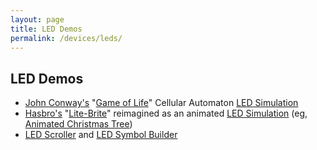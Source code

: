 ```yaml
---
layout: page
title: LED Demos
permalink: /devices/leds/
---
```


LED Demos
---------

* [John Conway's](http://www.conwaylife.com/wiki/John_Horton_Conway) "[Game of Life](http://www.conwaylife.com/wiki/Conway%27s_Game_of_Life)" Cellular Automaton [LED Simulation](life/)
* [Hasbro's](https://en.wikipedia.org/wiki/Hasbro) "[Lite-Brite](https://en.wikipedia.org/wiki/Lite-Brite)" reimagined as an animated [LED Simulation](litebrite/) (eg, [Animated Christmas Tree](litebrite?autoStart=true&pattern=0/0/45/39/A45o$45o$21b47R154G39B1A256CoRGBACo$21o47R154G39B1A256C2oRGBACo$20o47R154G39B1A256CoRGBACb47R154G39B1A256CoRGBACo$20o47R154G39B1A256CoRGBAC2b47R154G39B1A256CoRGBACo$19o47R154G39B1A256CoRGBAC3b47R154G39B1A256CoRGBACo$19o47R154G39B1A256CoRGBAC4b47R154G39B1A256CoRGBACo$18o47R154G39B1A256CoRGBAC4b255R255G249B1A8976Co47R154G39B256CoRGBACo$18o47R154G39B1A256CoRGBAC3b255R255G249B1A784CobRGBACb47R154G39B1A256CoRGBACo$17o47R154G39B1A256CoRGBAC2b255R255G249B1A8976Co4880CoRGBAC3b47R154G39B1A256CoRGBACo$17o47R154G39B1A256CoRGBACb255R255G249B1A784CobRGBACo4b47R154G39B1A256CoRGBACo$16o47R154G39B1A256Co255R255G249B8976Co4880CoRGBACo6b47R154G39B1A256CoRGBACo$16o47R154G39B1A256CoRGBACo8b255R255G249B1A8976Co47R154G39B256CoRGBACo$15o47R154G39B1A256CoRGBACo7b255R255G249B1A784CobRGBACo47R154G39B1A256CoRGBACo$15o47R154G39B1A256CoRGBACo6b255R255G249B1A8976Co4880CoRGBAC3b47R154G39B1A256CoRGBACo$14o47R154G39B1A256CoRGBACo5b255R255G249B1A784CobRGBAC5b47R154G39B1A256CoRGBACo$14o47R154G39B1A256CoRGBAC5b255R255G249B1A8976Co4880CoRGBAC7b47R154G39B1A256CoRGBACo$13o47R154G39B1A256CoRGBAC4b255R255G249B1A784CobRGBAC8b255R255G249B1A8976Co47R154G39B256CoRGBACo$13o47R154G39B1A256CoRGBAC3b255R255G249B1A8976Co4880CoRGBAC8b255R255G249B1A784CobRGBACo47R154G39B1A256CoRGBACo$12o47R154G39B1A256CoRGBAC2b255R255G249B1A784CobRGBAC8b255R255G249B1A8976Co4880CoRGBAC3b47R154G39B1A256CoRGBACo$12o47R154G39B1A256CoRGBACb255R255G249B1A8976Co4880CoRGBACo7b255R255G249B1A784CobRGBAC5b47R154G39B1A256CoRGBACo$11o47R154G39B1A256Co255R255G249B784CobRGBAC8b255R255G249B1A8976Co4880CoRGBAC7b47R154G39B1A256CoRGBACo$11o47R154G39B1A256CoRGBAC9b255R255G249B1A784CobRGBAC8b255R255G249B1A8976Co47R154G39B256CoRGBACo$10o47R154G39B1A256CoRGBAC8b255R255G249B1A8976Co4880CoRGBAC8b255R255G249B1A784CobRGBACb47R154G39B1A256CoRGBACo$10o47R154G39B1A256CoRGBAC7b255R255G249B1A784CobRGBAC8b255R255G249B1A8976Co4880CoRGBAC3b47R154G39B1A256CoRGBACo$9o47R154G39B1A256CoRGBAC6b255R255G249B1A8976Co4880CoRGBAC8b255R255G249B1A784CobRGBAC5b47R154G39B1A256CoRGBACo$9o47R154G39B1A256CoRGBAC5b255R255G249B1A784CobRGBAC8b255R255G249B1A8976Co4880CoRGBAC7b47R154G39B1A256CoRGBACo$8o47R154G39B1A256CoRGBAC4b255R255G249B1A8976Co4880CoRGBAC8b255R255G249B1A784CobRGBAC8b255R255G249B1A8976Co47R154G39B256CoRGBACo$8o47R154G39B1A256CoRGBAC3b255R255G249B1A784CobRGBAC8b255R255G249B1A8976Co4880CoRGBAC8b255R255G249B1A784CobRGBACb47R154G39B1A256CoRGBACo$7o47R154G39B1A256CoRGBAC2b255R255G249B1A8976Co4880CoRGBAC8b255R255G249B1A784CobRGBAC8b255R255G249B1A8976Co4880CoRGBAC3b47R154G39B1A256CoRGBACo$7o47R154G39B1A256C30oRGBACo$21o250R125G20B1A256CoRGBACo$21o250R125G20B1A256C2oRGBACo$21o250R125G20B1A256CoRGBACo$21o250R125G20B1A256C2oRGBACo$21o250R125G20B1A256CoRGBACo$21o250R125G20B1A256C2oRGBACo$45o))
* [LED Scroller](scroller/) and [LED Symbol Builder](symbols/)
